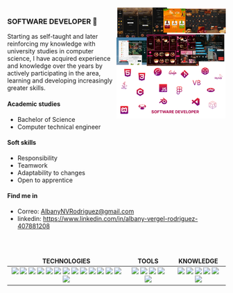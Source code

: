 <img align="right" alt="img" src="https://github.com/AlbanyNVRodriguez/AlbanyNVRodriguez/blob/main/background.png" width="50%" height="auto" />

### SOFTWARE DEVELOPER 👋
Starting as self-taught and later reinforcing my knowledge with university studies in computer science, I have acquired experience and knowledge over the years by actively participating in the area, learning and developing increasingly greater skills.

#### Academic studies
- Bachelor of Science
- Computer technical engineer

#### Soft skills
- Responsibility
- Teamwork
- Adaptability to changes
- Open to apprentice
  
#### Find me in
- Correo: AlbanyNVRodriguez@gmail.com
- linkedin: https://www.linkedin.com/in/albany-vergel-rodriguez-407881208


<br>
<br>
<table width="100%" border="0">
  <thead align="center">
      <td>
        <b>TECHNOLOGIES</b> 
      </td>
      <td>
        <b>TOOLS</b> 
      </td>
      <td>
        <b>KNOWLEDGE</b> 
      </td>
  </thead>
  <tbody align="center">
    <tr>
      <td>
        <img src = "https://img.shields.io/badge/-HTML5-E34F26?style=flat&logo=html5&logoColor=white"> 
        <img src = "https://img.shields.io/badge/-PUG-a86454?style=flat&logo=pug&logoColor=white"> 
        <img src = "https://img.shields.io/badge/-CSS3-1572B6?style=flat&logo=css3&logoColor=white"> 
        <img src="https://img.shields.io/badge/-SASS-cc6699?style=flat&logo=sass&logoColor=ffffff"> 
        <img src="https://img.shields.io/badge/-BOOTSTRAP-563D7C?style=flat&logo=bootstrap&logoColor=white">
        <img src="https://img.shields.io/badge/-JAVASCRIPT-eed718?style=flat&logo=javascript&logoColor=ffffff"> 
        <img src = "https://img.shields.io/badge/-JAVA-ED2025?style=flat&logo=java&logoColor=white">
        <img src = "https://img.shields.io/badge/-C++-004283?style=flat&logo=c%2B%2B&logoColor=white">
        <img src = "https://img.shields.io/badge/-PHP-787CB4?style=flat&logo=php&logoColor=white">
        <img src = "https://img.shields.io/badge/-VisualBasic-512BD4?style=flat&logo=visualbasic&logoColor=white">
        <img src="https://img.shields.io/badge/-MySQL-0072C7?style=flat&logo=mysql&logoColor=FFFFFF">
        <img src="https://img.shields.io/badge/-GIT-grey?style=flat&logo=git&logoColor=FFFFFF"> 
        <img src="https://img.shields.io/badge/-GULP-EC4B51?style=flat&logo=gulp&logoColor=FFFFFF">
        <img src="https://img.shields.io/badge/-WEBPACK-8FD7FB?style=flat&logo=webpack&logoColor=FFFFFF">
      </td>
      <td>
        <img src="https://img.shields.io/badge/-VSCode-007ACC?style=flat&logo=visualstudiocode&logoColor=FFFFFF">
        <img src="https://img.shields.io/badge/-NetBeanside-1B6AC6?style=flat&logo=apachenetbeanside&logoColor=FFFFFF">
        <img src="https://img.shields.io/badge/-XAMP-FB7A24?style=flat&logo=xampp&logoColor=FFFFFF">
        <img src="https://img.shields.io/badge/-FIGMA-FF7362?style=flat&logo=figma&logoColor=FFFFFF">
        <img src="https://img.shields.io/badge/-BLENDER-EB7700?style=flat&logo=blender&logoColor=FFFFFF">
      </td>
      <td>
        <img src = "https://img.shields.io/badge/-SOLID-gray?logo=solid&logoColor=FFFFFF""> 
        <img src = "https://img.shields.io/badge/-APIS-gray"> 
        <img src = "https://img.shields.io/badge/-SEO-gray">
        <img src = "https://img.shields.io/badge/-SEM-gray">
        <img src = "https://img.shields.io/badge/-BEM-gray">
        <img src = "https://img.shields.io/badge/-MVC-gray">
      </td>
    </tr>
  </tbody>
</table>

<!---
AlbanyNVRodriguez/AlbanyNVRodriguez is a ✨ special ✨ repository because its `README.md` (this file) appears on your GitHub profile.
You can click the Preview link to take a look at your changes.
--->
